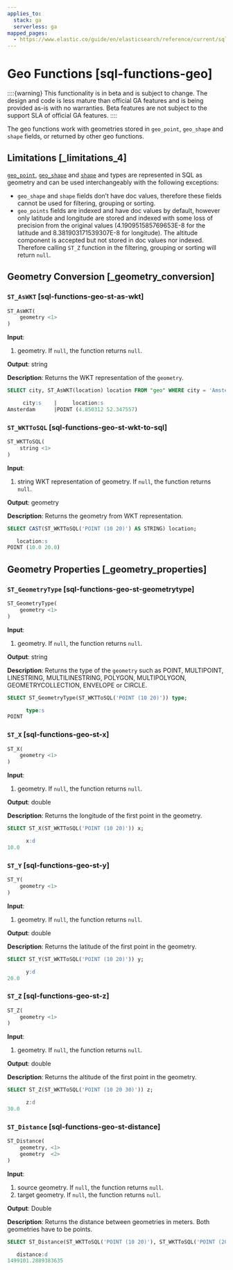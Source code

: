 ```yaml
---
applies_to:
  stack: ga
  serverless: ga
mapped_pages:
  - https://www.elastic.co/guide/en/elasticsearch/reference/current/sql-functions-geo.html
---
```


# Geo Functions [sql-functions-geo]

::::{warning}
This functionality is in beta and is subject to change. The design and code is less mature than official GA features and is being provided as-is with no warranties. Beta features are not subject to the support SLA of official GA features.
::::


The geo functions work with geometries stored in `geo_point`, `geo_shape` and `shape` fields, or returned by other geo functions.

## Limitations [_limitations_4]

[`geo_point`](elasticsearch://reference/elasticsearch/mapping-reference/geo-point.md), [`geo_shape`](elasticsearch://reference/elasticsearch/mapping-reference/geo-shape.md) and [`shape`](elasticsearch://reference/elasticsearch/mapping-reference/shape.md) and types are represented in SQL as geometry and can be used interchangeably with the following exceptions:

* `geo_shape` and `shape` fields don’t have doc values, therefore these fields cannot be used for filtering, grouping or sorting.
* `geo_points` fields are indexed and have doc values by default, however only latitude and longitude are stored and indexed with some loss of precision from the original values (4.190951585769653E-8 for the latitude and 8.381903171539307E-8 for longitude). The altitude component is accepted but not stored in doc values nor indexed. Therefore calling `ST_Z` function in the filtering, grouping or sorting will return `null`.


## Geometry Conversion [_geometry_conversion]

### `ST_AsWKT` [sql-functions-geo-st-as-wkt]

```sql
ST_AsWKT(
    geometry <1>
)
```

**Input**:

1. geometry. If `null`, the function returns `null`.


**Output**: string

**Description**: Returns the WKT representation of the `geometry`.

```sql
SELECT city, ST_AsWKT(location) location FROM "geo" WHERE city = 'Amsterdam';

     city:s    |     location:s
Amsterdam      |POINT (4.850312 52.347557)
```


### `ST_WKTToSQL` [sql-functions-geo-st-wkt-to-sql]

```sql
ST_WKTToSQL(
    string <1>
)
```

**Input**:

1. string WKT representation of geometry. If `null`, the function returns `null`.


**Output**: geometry

**Description**: Returns the geometry from WKT representation.

```sql
SELECT CAST(ST_WKTToSQL('POINT (10 20)') AS STRING) location;

   location:s
POINT (10.0 20.0)
```



## Geometry Properties [_geometry_properties]

### `ST_GeometryType` [sql-functions-geo-st-geometrytype]

```sql
ST_GeometryType(
    geometry <1>
)
```

**Input**:

1. geometry. If `null`, the function returns `null`.


**Output**: string

**Description**: Returns the type of the `geometry` such as POINT, MULTIPOINT, LINESTRING, MULTILINESTRING, POLYGON, MULTIPOLYGON, GEOMETRYCOLLECTION, ENVELOPE or CIRCLE.

```sql
SELECT ST_GeometryType(ST_WKTToSQL('POINT (10 20)')) type;

      type:s
POINT
```


### `ST_X` [sql-functions-geo-st-x]

```sql
ST_X(
    geometry <1>
)
```

**Input**:

1. geometry. If `null`, the function returns `null`.


**Output**: double

**Description**: Returns the longitude of the first point in the geometry.

```sql
SELECT ST_X(ST_WKTToSQL('POINT (10 20)')) x;

      x:d
10.0
```


### `ST_Y` [sql-functions-geo-st-y]

```sql
ST_Y(
    geometry <1>
)
```

**Input**:

1. geometry. If `null`, the function returns `null`.


**Output**: double

**Description**: Returns the latitude of the first point in the geometry.

```sql
SELECT ST_Y(ST_WKTToSQL('POINT (10 20)')) y;

      y:d
20.0
```


### `ST_Z` [sql-functions-geo-st-z]

```sql
ST_Z(
    geometry <1>
)
```

**Input**:

1. geometry. If `null`, the function returns `null`.


**Output**: double

**Description**: Returns the altitude of the first point in the geometry.

```sql
SELECT ST_Z(ST_WKTToSQL('POINT (10 20 30)')) z;

      z:d
30.0
```


### `ST_Distance` [sql-functions-geo-st-distance]

```sql
ST_Distance(
    geometry, <1>
    geometry  <2>
)
```

**Input**:

1. source geometry. If `null`, the function returns `null`.
2. target geometry. If `null`, the function returns `null`.


**Output**: Double

**Description**: Returns the distance between geometries in meters. Both geometries have to be points.

```sql
SELECT ST_Distance(ST_WKTToSQL('POINT (10 20)'), ST_WKTToSQL('POINT (20 30)')) distance;

   distance:d
1499101.2889383635
```



